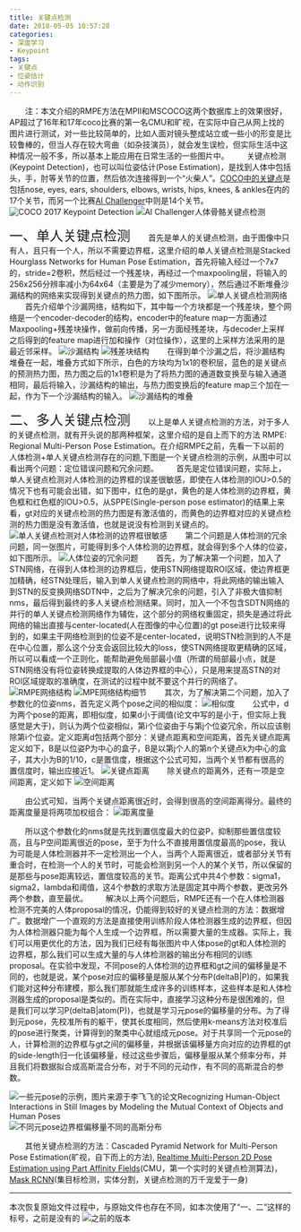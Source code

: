 ```yaml
---
title: 关键点检测
date: 2018-05-05 10:57:28
categories: 
- 深度学习
- Keypoint
tags:
- 关键点
- 位姿估计
- 动作识别
---
```

&emsp;&emsp;注：本文介绍的RMPE方法在MPII和MSCOCO这两个数据库上的效果很好，AP超过了16年和17年coco比赛的第一名CMU和旷视，在实际中自己从网上找的图片进行测试，对一些比较简单的，比如人面对镜头整成站立或一些小的形变是比较鲁棒的，但当人存在较大弯曲（如杂技演员），就会发生误检，但实际生活中这种情况一般不多，所以基本上能应用在日常生活的一些图片中。
&emsp;&emsp;关键点检测(Keypoint Detection)，也可以叫位姿估计(Pose Estimation)，是找到人体中包括头，手，肘等关节的位置，然后依次连接得到一个“火柴人”。[COCO中的关键点](http://cocodataset.org/)是包括nose, eyes, ears, shoulders, elbows, wrists, hips, knees, & ankles在内的17个关节，而另一个比赛[AI Challenger](https://challenger.ai/competition/keypoint)中则是14个关节。
![](/images/keypoint/keypoint.png "COCO 2017 Keypoint Detection")
![](/images/keypoint/AI_challenger.png "AI Challenger人体骨骼关键点检测")

<font size=5>一、单人关键点检测</font>
&emsp;&emsp;首先是单人的关键点检测，由于图像中只有人，且只有一个人，所以不需要边界框，这里介绍的单人关键点检测是Stacked Hourglass Networks for Human Pose Estimation，首先将输入经过一个7x7的，stride=2卷积，然后经过一个残差块，再经过一个maxpooling层，将输入的256x256分辨率减小为64x64（主要是为了减少memory），然后通过不断堆叠沙漏结构的网络来实现得到关键点的热力图，如下图所示。
![](/images/keypoint/single_person.png "单人关键点检测网络")
&emsp;&emsp;首先介绍单个沙漏网络，结构如下，其中每一个方块都是一个残差块，整个网络是一个encoder-decoder的结构，encoder中的feature map一方面通过Maxpooling+残差块操作，做前向传播，另一方面经残差块，与decoder上采样之后得到的feature map进行加和操作（对位操作），这里的上采样方法采用的是最近邻采样。
![](/images/keypoint/hourglass.png "沙漏结构")
![](/images/keypoint/res_block.png "残差块结构")
&emsp;&emsp;在得到单个沙漏之后，将沙漏结构堆叠在一起，堆叠方式如下所示，白色的方块均为1x1的卷积层，蓝色的是关键点的预测热力图，热力图之后的1x1卷积是为了将热力图的通道数变换至与输入通道相同，最后将输入，沙漏结构的输出，与热力图变换后的feature map三个加在一起，作为下一个沙漏结构的输入。
![](/images/keypoint/stack_method.png "沙漏结构的堆叠")

<font size=5>二、多人关键点检测</font>
&emsp;&emsp;以上是单人关键点检测的方法，对于多人的关键点检测，就有开头说的那两种框架，这里介绍的是自上而下的方法 RMPE: Regional Multi-Person Pose Estimation。在介绍RMPE之前，先看一下以前的人体检测+单人关键点检测存在的问题,下图是一个关键点检测的示例，从图中可以看出两个问题：定位错误问题和冗余问题。
&emsp;&emsp;首先是定位错误问题，实际上，单人关键点检测对人体检测的边界框的误差很敏感，即使在人体检测的IOU>0.5的情况下也有可能会出错，如下图中，红色的是gt，黄色的是人体检测的边界框，黄色框和红色框的IOU>0.5，从SPPE(Single-person pose estimator)的结果上来看，gt对应的关键点检测的热力图是有激活值的，而黄色的边界框对应的关键点检测的热力图是没有激活值，也就是说没有检测到关键点的。
![](/images/keypoint/problem.png "单人关键点检测对人体检测的边界框很敏感")
&emsp;&emsp;第二个问题是人体检测的冗余问题，同一张图片，可能得到多个人体检测的边界框，就会得到多个人体的位姿，如下图所示。
![](/images/keypoint/redundant.png "人体位姿的冗余问题")
&emsp;&emsp;首先，为了解决第一个问题，加入了STN网络，在得到人体检测的边界框后，使用STN网络提取ROI区域，使边界框更加精确，经STN处理后，输入到单人关键点检测的网络中，将此网络的输出输入到STN的反变换网络SDTN中，之后为了解决冗余的问题，引入了非极大值抑制nms，最后得到最终的多人关键点检测结果。同时，加入一个不包含SDTN网络的并行的单人关键点检测网络作为辅佐，这个部分的网络权重固定，损失是通过将此网络的输出直接与center-located(人在图像的中心位置)的gt pose进行比较来得到的，如果主干网络检测到的位姿不是center-located，说明STN检测到的人不是在中心位置，那么这个分支会返回比较大的loss，使STN网络提取更精确的区域，所以可以看成一个正则化，能帮助避免局部最小值（所谓的局部最小点，就是STN网络没有将位姿转换成提取的人体边界框的中心），只是用来提高STN的对ROI区域提取的准确度，在测试的过程中就不要这个并行的网络了。
![](/images/keypoint/RMPE.png "RMPE网络结构")
![](/images/keypoint/stn.png "MPE网络结构细节")
&emsp;&emsp;其次，为了解决第二个问题，加入了参数化的位姿nms，首先定义两个pose之间的相似度：
![](/images/keypoint/criterion.png "相似度")
&emsp;&emsp;公式中，d为两个pose的距离，即相似度，如果d小于阈值(论文中写的是小于，但实际上我感觉是大于)，则认为两个位姿相似，第i个位姿由于与第j个位姿冗余，所以应该剔除第i个位姿。定义距离d包括两个部分：关键点距离和空间距离，首先关键点距离定义如下，B是以位姿P为中心的盒子，B是以第j个人的第n个关键点k为中心的盒子，其大小为B的1/10，c是置信度，根据这个公式可知，当两个关节都有很高的置信度时，输出应接近1。
![](/images/keypoint/pose_distance.png "关键点距离")
&emsp;&emsp;除关键点的距离外，还有一项是空间距离，定义如下
![](/images/keypoint/spatial_distance.png "空间距离")

&emsp;&emsp;由公式可知，当两个关键点距离很近时，会得到很高的空间距离得分。最终的距离度量是将两项加权组合：
![](/images/keypoint/final_distance.png "距离度量")

&emsp;&emsp;所以这个参数化的nms就是先找到置信度最大的位姿P，抑制那些置信度较高，且与P空间距离很近的pose，至于为什么不直接用置信度最高的pose，我认为可能是人体检测器并不一定检测出一个人，当两个人距离很近，或者部分关节有重合时，在检测一个人的关节时，可能会检测到另一个人的某个关节，所以保留的是那些与pose距离较远，置信度较高的关节。距离公式中共4个参数：sigma1，sigma2，lambda和阈值，这4个参数的求取方法是固定其中两个参数，更改另外两个参数，直至最优。
&emsp;&emsp;解决以上两个问题后，RMPE还有一个在人体检测器检测不完美的人体proposal的情况，仍能得到较好的关键点检测的方法：数据增广。数据增广一个直观的方法是直接使用训练阶段人体检测器生成的边界框，但因为人体检测器只能为每个人生成一个边界框，所以需要大量的生成器。实际上，我们可以用更优化的方法，因为我们已经有每张图片中人体pose的gt和人体检测的边界框，那么我们可以生成大量的与人体检测器的输出分布相同的训练proposal。在实验中发现，不同pose的人体检测的边界框和gt之间的偏移量是不同的，也就是说，某个pose对应的偏移量是服从某个分布P(deltaB|P)的，如果我们能对这种分布建模，那么我们那就能生成许多的训练样本，这些样本是和人体检测器生成的proposal是类似的。而在实际中，直接学习这种分布是很困难的，但是我们可以学习P(deltaB|atom(P))，也就是学习元pose的偏移量的分布。为了得到元pose，先校准所有的躯干，使其长度相同，然后使用k-means方法对校准后的pose进行聚类，计算得到的聚类中心就组成元pose。对于共享同一个元pose的人，计算检测的边界框与gt之间的偏移量，并根据该偏移量方向对应的边界框的gt的side-length归一化该偏移量，经过这些步骤后，偏移量服从某个频率分布，并且我们将数据拟合成高斯混合分布，对于不同的元动作，有不同的高斯混合的参数。

![](/images/keypoint/atomic_pose.png "一些元pose的示例，图片来源于李飞飞的论文Recognizing Human-Object Interactions in Still Images by Modeling the Mutual Context of Objects and Human Poses")
![](/images/keypoint/augmentation.png "不同元pose边界框偏移量不同的高斯分布")

&emsp;&emsp;其他关键点检测的方法：Cascaded Pyramid Network for Multi-Person Pose Estimation(旷视，自下而上的方法), [Realtime Multi-Person 2D Pose Estimation using Part Affinity Fields](https://github.com/CMU-Perceptual-Computing-Lab/openpose)(CMU，第一个实时的关键点检测算法)，[Mask RCNN](https://github.com/matterport/Mask_RCNN)(集目标检测，实体分割，关键点检测的万千宠爱于一身)

****************
本次恢复原始文件过程中，与原始文件也存在不同，如本次使用了“一、二”这样的标号，之前是没有的
![](/images/keypoint/former_keypoint.png "之前的版本")


